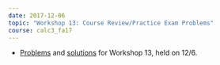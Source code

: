 ```yaml
---
date: 2017-12-06
topic: "Workshop 13: Course Review/Practice Exam Problems"
course: calc3_fa17
---
```


- [Problems](http://ckottke.ncf.edu/calc3/workshop13.pdf) and [solutions](http://ckottke.ncf.edu/calc3/workshop13_solns.pdf) for Workshop 13, held on 12/6.
